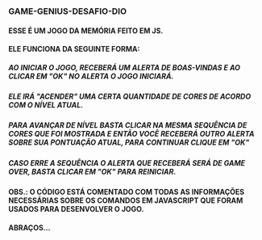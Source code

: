 ### GAME-GENIUS-DESAFIO-DIO

#### ESSE É UM JOGO DA MEMÓRIA FEITO EM JS.

#### ELE FUNCIONA DA SEGUINTE FORMA:

##### AO INICIAR O JOGO, RECEBERÁ UM ALERTA DE BOAS-VINDAS E AO CLICAR EM "OK" NO ALERTA O JOGO INICIARÁ.
##### ELE IRÁ "ACENDER" UMA CERTA QUANTIDADE DE CORES DE ACORDO COM O NÍVEL ATUAL. 
##### PARA AVANÇAR DE NÍVEL BASTA CLICAR NA MESMA SEQUÊNCIA DE CORES QUE FOI MOSTRADA E ENTÃO VOCÊ RECEBERÁ OUTRO ALERTA SOBRE SUA PONTUAÇÃO ATUAL, PARA CONTINUAR CLIQUE EM "OK"
##### CASO ERRE A SEQUÊNCIA O ALERTA QUE RECEBERÁ SERÁ DE GAME OVER, BASTA CLICAR EM "OK" PARA REINICIAR.


#### OBS.: O CÓDIGO ESTÁ COMENTADO COM TODAS AS INFORMAÇÕES NECESSÁRIAS SOBRE OS COMANDOS EM JAVASCRIPT QUE FORAM USADOS PARA DESENVOLVER O JOGO.

#### ABRAÇOS...
